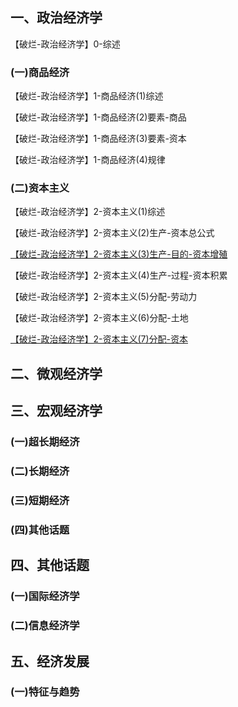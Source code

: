 




## 一、政治经济学

【破烂-政治经济学】0-综述

### (一)商品经济

【破烂-政治经济学】1-商品经济(1)综述

【破烂-政治经济学】1-商品经济(2)要素-商品

【破烂-政治经济学】1-商品经济(3)要素-资本

【破烂-政治经济学】1-商品经济(4)规律

### (二)资本主义

【破烂-政治经济学】2-资本主义(1)综述

【破烂-政治经济学】2-资本主义(2)生产-资本总公式

[【破烂-政治经济学】2-资本主义(3)生产-目的-资本增殖](e/【破烂-政治经济学】2-资本主义(3)生产-目的-资本增殖.md)

【破烂-政治经济学】2-资本主义(4)生产-过程-资本积累

【破烂-政治经济学】2-资本主义(5)分配-劳动力

【破烂-政治经济学】2-资本主义(6)分配-土地

[【破烂-政治经济学】2-资本主义(7)分配-资本](e/【破烂-政治经济学】2-资本主义(7)分配-资本.md)

## 二、微观经济学

## 三、宏观经济学

### (一)超长期经济

### (二)长期经济

### (三)短期经济

### (四)其他话题

## 四、其他话题

### (一)国际经济学

### (二)信息经济学

## 五、经济发展

### (一)特征与趋势


